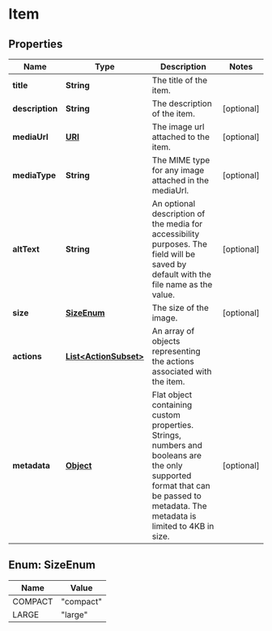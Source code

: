 

# Item

## Properties

Name | Type | Description | Notes
------------ | ------------- | ------------- | -------------
**title** | **String** | The title of the item. | 
**description** | **String** | The description of the item. |  [optional]
**mediaUrl** | [**URI**](URI.md) | The image url attached to the item. |  [optional]
**mediaType** | **String** | The MIME type for any image attached in the mediaUrl. |  [optional]
**altText** | **String** | An optional description of the media for accessibility purposes. The field will be saved by default with the file name as the value. |  [optional]
**size** | [**SizeEnum**](#SizeEnum) | The size of the image. |  [optional]
**actions** | [**List&lt;ActionSubset&gt;**](ActionSubset.md) | An array of objects representing the actions associated with the item. | 
**metadata** | [**Object**](.md) | Flat object containing custom properties. Strings, numbers and booleans  are the only supported format that can be passed to metadata. The metadata is limited to 4KB in size.  |  [optional]



## Enum: SizeEnum

Name | Value
---- | -----
COMPACT | &quot;compact&quot;
LARGE | &quot;large&quot;



